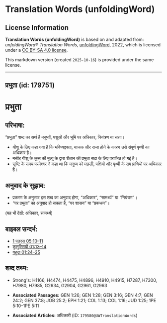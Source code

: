 # Translation Words (unfoldingWord)

## License Information

**Translation Words (unfoldingWord)** is based on and adapted from: _unfoldingWord® Translation Words_, [unfoldingWord](https://unfoldingword.org/utw), 2022, which is licensed under a [CC BY-SA 4.0 license](https://creativecommons.org/licenses/by-sa/4.0/legalcode.en).

This markdown version (created `2025-10-16`) is provided under the same license.



--------------------------------

## प्रभुता (id: 179751)

प्रभुता
=======

परिभाषा:
--------

“प्रभुता” शब्द का अर्थ है मनुष्यों, पशुओं और भूमि पर अधिकार, नियंत्रण या सत्ता।

* यीशु के लिए कहा गया है कि भविष्यद्वक्ता, याजक और राजा होने के कारण उसे संपूर्ण पृथ्वी का अधिकार है।
* मसीह यीशु के क्रूस की मृत्यु के द्वारा शैतान की प्रभुता सदा के लिए पराजित हो गई है।
* सृष्टि के समय परमेश्वर ने कहा था कि मनुष्य को मछली, पक्षियों और पृथ्वी के सब प्राणियों पर अधिकार है।

अनुवाद के सुझाव:
----------------

* प्रकरण के अनुसार इस शब्द का अनुवाद होगा, “अधिकार”, “सामर्थ्य” या “नियंत्रण”।
* “पर प्रभुता” का अनुवाद हो सकता है, “पर शासन” या “प्रबन्धन”।

(यह भी देखें: अधिकार, सामर्थ्य)

बाइबल सन्दर्भ:
--------------

* [1 पतरस 05:10–11](https://ref.ly/1Pet0:0)
* [कुलुस्सियों 01:13–14](https://ref.ly/Col1:13-Col1:14)
* [यहूदा 01:24–25](https://ref.ly/Jude1:24-Jude1:25)

शब्द तथ्य:
----------

* Strong's: H1166, H4474, H4475, H4896, H4910, H4915, H7287, H7300, H7980, H7985, G2634, G2904, G2961, G2963

* **Associated Passages:** GEN 1:26; GEN 1:28; GEN 3:16; GEN 4:7; GEN 24:2; GEN 37:8; JOB 25:2; EPH 1:21; COL 1:13; COL 1:16; JUD 1:25; 1PE 5:10–1PE 5:11
* **Associated Articles:** अधिकारी (ID: `179580@UWTranslationWords`)

